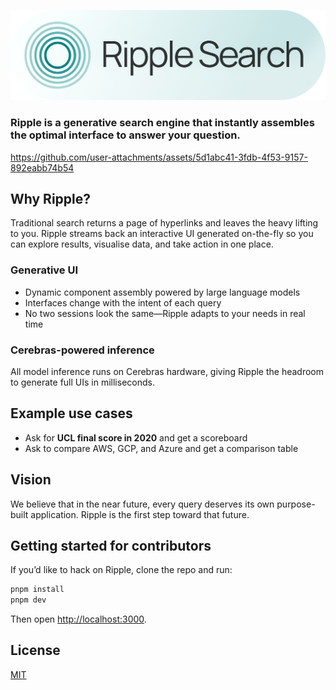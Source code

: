 ![Ripple Search](./assets/ripple_wide.png)

### Ripple is a generative search engine that instantly assembles the optimal interface to answer your question.

https://github.com/user-attachments/assets/5d1abc41-3fdb-4f53-9157-892eabb74b54

## Why Ripple?

Traditional search returns a page of hyperlinks and leaves the heavy lifting to you. Ripple streams back an interactive UI generated on-the-fly so you can explore results, visualise data, and take action in one place.

### Generative UI

- Dynamic component assembly powered by large language models
- Interfaces change with the intent of each query
- No two sessions look the same—Ripple adapts to your needs in real time

### Cerebras-powered inference

All model inference runs on Cerebras hardware, giving Ripple the headroom to generate full UIs in milliseconds.

## Example use cases

- Ask for **UCL final score in 2020** and get a scoreboard
- Ask to compare AWS, GCP, and Azure and get a comparison table

## Vision

We believe that in the near future, every query deserves its own purpose-built application. Ripple is the first step toward that future.

## Getting started for contributors

If you’d like to hack on Ripple, clone the repo and run:

```bash
pnpm install
pnpm dev
```

Then open <http://localhost:3000>.

## License

[MIT](LICENSE)
